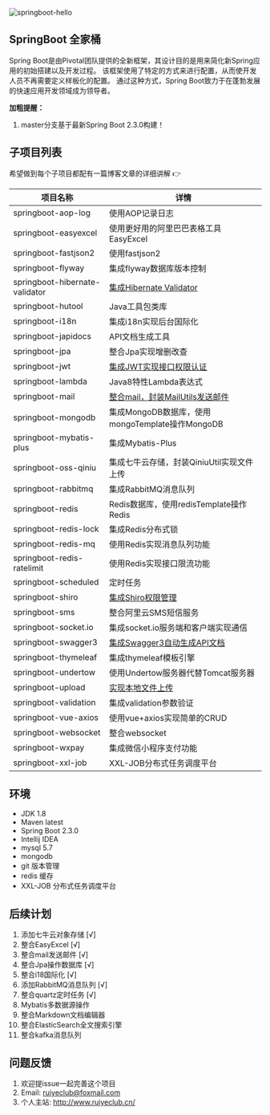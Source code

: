 ![springboot-hello](https://socialify.git.ci/ruiyeclub/SpringBoot-Hello?description=1&forks=1&issues=1&language=1&name=1&owner=1&pulls=1&stargazers=1&theme=Light)
## SpringBoot 全家桶

Spring Boot是由Pivotal团队提供的全新框架，其设计目的是用来简化新Spring应用的初始搭建以及开发过程。
该框架使用了特定的方式来进行配置，从而使开发人员不再需要定义样板化的配置。
通过这种方式，Spring Boot致力于在蓬勃发展的快速应用开发领域成为领导者。

**加粗提醒：**

1. master分支基于最新Spring Boot 2.3.0构建！

## 子项目列表

希望做到每个子项目都配有一篇博客文章的详细讲解 :point_right:

项目名称                               | 详情
--------------------------------------|------------------------------------------------------------------------------------------
springboot-aop-log                    | 使用AOP记录日志
springboot-easyexcel                  | 使用更好用的阿里巴巴表格工具EasyExcel
springboot-fastjson2                  | 使用fastjson2
springboot-flyway                     | 集成flyway数据库版本控制
springboot-hibernate-validator        | [集成Hibernate Validator](https://www.cnblogs.com/ruiyeclub/p/13141467.html)
springboot-hutool                     | Java工具包类库
springboot-i18n                       | 集成i18n实现后台国际化
springboot-japidocs                   | API文档生成工具
springboot-jpa                        | 整合Jpa实现增删改查
springboot-jwt                        | [集成JWT实现接口权限认证](https://www.cnblogs.com/ruiyeclub/p/12951145.html)
springboot-lambda                     | Java8特性Lambda表达式
springboot-mail                       | [整合mail，封装MailUtils发送邮件](https://www.cnblogs.com/ruiyeclub/p/13394493.html)
springboot-mongodb                    | 集成MongoDB数据库，使用mongoTemplate操作MongoDB
springboot-mybatis-plus               | 集成Mybatis-Plus
springboot-oss-qiniu                  | 集成七牛云存储，封装QiniuUtil实现文件上传
springboot-rabbitmq                   | 集成RabbitMQ消息队列
springboot-redis                      | Redis数据库，使用redisTemplate操作Redis
springboot-redis-lock                 | 集成Redis分布式锁
springboot-redis-mq                   | 使用Redis实现消息队列功能
springboot-redis-ratelimit            | 使用Redis实现接口限流功能
springboot-scheduled                  | 定时任务
springboot-shiro                      | [集成Shiro权限管理](https://www.cnblogs.com/ruiyeclub/p/12469920.html)
springboot-sms                        | 整合阿里云SMS短信服务
springboot-socket.io                  | 集成socket.io服务端和客户端实现通信
springboot-swagger3                   | [集成Swagger3自动生成API文档](https://www.cnblogs.com/ruiyeclub/p/13334826.html)
springboot-thymeleaf                  | 集成thymeleaf模板引擎
springboot-undertow                   | 使用Undertow服务器代替Tomcat服务器
springboot-upload                     | [实现本地文件上传](https://www.cnblogs.com/ruiyeclub/p/12732154.html)
springboot-validation                 | 集成validation参数验证
springboot-vue-axios                  | 使用vue+axios实现简单的CRUD
springboot-websocket                  | 整合websocket
springboot-wxpay                      | 集成微信小程序支付功能
springboot-xxl-job                    | XXL-JOB分布式任务调度平台

## 环境

* JDK 1.8
* Maven latest
* Spring Boot 2.3.0
* Intellij IDEA
* mysql 5.7
* mongodb
* git 版本管理
* redis 缓存
* XXL-JOB 分布式任务调度平台

## 后续计划

1. 添加七牛云对象存储 [√]
2. 整合EasyExcel [√]
3. 整合mail发送邮件 [√]
4. 整合Jpa操作数据库 [√]
5. 整合i18国际化 [√]
6. 添加RabbitMQ消息队列 [√]
7. 整合quartz定时任务 [√]
8. Mybatis多数据源操作
9. 整合Markdown文档编辑器
10. 整合ElasticSearch全文搜索引擎
11. 整合kafka消息队列

## 问题反馈

1. 欢迎提issue一起完善这个项目
2. Email: ruiyeclub@foxmail.com
3. 个人主站: http://www.ruiyeclub.cn/
